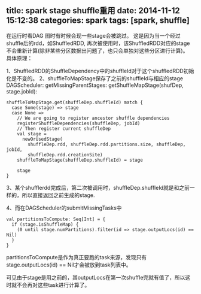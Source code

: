 title: spark stage shuffle重用
date: 2014-11-12 15:12:38
categories: spark
tags: [spark, shuffle]
---
在运行时看DAG 图时有时候会现一些stage会被跳过。
这是因为当一个经过shuffle后的rdd，如ShuffledRDD, 再次被使用时，该ShuffledRDD对应的stage不会重新计算(除非某些分区数据出问题了，也只会单独对这些分区进行计算)。
具体原理：

1、ShuffledRDD的ShuffleDependency中的shuffleId对于这个shuffledRDD初始化是不变的。
2、shuffleToMapStage保存了之前的shuffleId与相应的stage
DAGScheduler:
getMissingParentStages:
	getShuffleMapStage(shufDep, stage.jobId):

	shuffleToMapStage.get(shuffleDep.shuffleId) match {
      case Some(stage) => stage
      case None =>
        // We are going to register ancestor shuffle dependencies
        registerShuffleDependencies(shuffleDep, jobId)
        // Then register current shuffleDep
        val stage =
          newOrUsedStage(
            shuffleDep.rdd, shuffleDep.rdd.partitions.size, shuffleDep, jobId,
            shuffleDep.rdd.creationSite)
        shuffleToMapStage(shuffleDep.shuffleId) = stage
 
        stage
    }

3、某个shufflerdd完成后，第二次被调用时，shuffleDep.shuffleId就是和之前一样的，所以直接返回之前生成的stage.

4、而在DAGScheduler的submitMissingTasks中

	val partitionsToCompute: Seq[Int] = {
      if (stage.isShuffleMap) {
        (0 until stage.numPartitions).filter(id => stage.outputLocs(id) == Nil)
      }
    }

partitionsToCompute是作为真正要跑的task来源，发现只有stage.outputLocs(id) == Nil才会被放到task列表中。

可见由于stage是用之前的，其outputLocs在第一次shuffle完就有值了，所以这时就不会再对这些task进行计算了。

